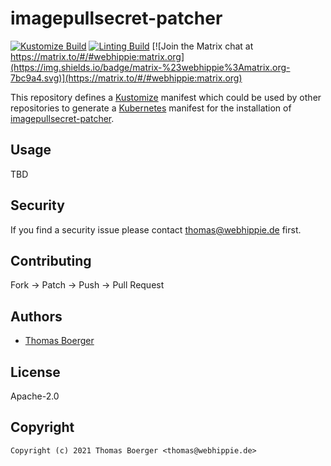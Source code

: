 # imagepullsecret-patcher

[![Kustomize Build](https://github.com/kustomhippie/imagepullsecret-patcher/workflows/build/badge.svg)](https://github.com/kustomhippie/imagepullsecret-patcher/actions?query=workflow%3Abuild) [![Linting Build](https://github.com/kustomhippie/imagepullsecret-patcher/workflows/linter/badge.svg)](https://github.com/kustomhippie/imagepullsecret-patcher/actions?query=workflow%3Alinter) [![Join the Matrix chat at https://matrix.to/#/#webhippie:matrix.org](https://img.shields.io/badge/matrix-%23webhippie%3Amatrix.org-7bc9a4.svg)](https://matrix.to/#/#webhippie:matrix.org)

This repository defines a [Kustomize](https://kustomize.io/) manifest which could be used by other repositories to generate a [Kubernetes](https://kubernetes.io/) manifest for the installation of [imagepullsecret-patcher](https://github.com/titansoft-pte-ltd/imagepullsecret-patcher).

## Usage

TBD

## Security

If you find a security issue please contact thomas@webhippie.de first.

## Contributing

Fork -> Patch -> Push -> Pull Request

## Authors

* [Thomas Boerger](https://github.com/tboerger)

## License

Apache-2.0

## Copyright

```
Copyright (c) 2021 Thomas Boerger <thomas@webhippie.de>
```
